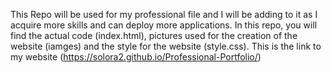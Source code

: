 This Repo will be used for my professional file and I will be adding to it as I acquire more skills and can deploy more applications. In this repo, you will find the actual code (index.html), pictures used for the creation of the website (iamges) and the style for the website (style.css).
This is the link to my website (https://solora2.github.io/Professional-Portfolio/)
